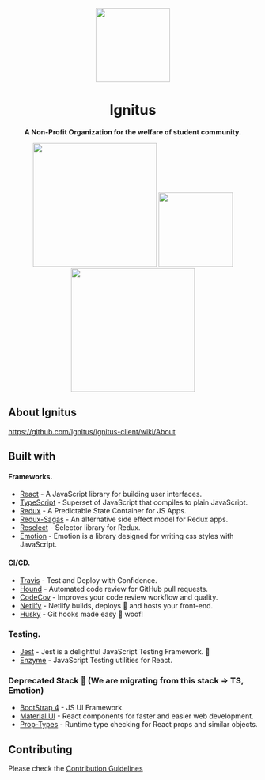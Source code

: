 <div align="center">
    <img src="https://imgur.com/b0y65se.gif" width="150">
    <h1>Ignitus</h1>
    <p>
        <b>A Non-Profit Organization for the welfare of student community.</b>
    </p>
    <img src="https://forthebadge.com/images/badges/powered-by-responsibility.svg" width="250">
    <img src="https://forthebadge.com/images/badges/built-with-love.svg" width="150">
    <img src="https://forthebadge.com/images/badges/made-with-javascript.svg" width="250">

</div>


## About Ignitus
https://github.com/Ignitus/Ignitus-client/wiki/About 

## Built with

#### Frameworks.

- [React](https://reactjs.org/) - A JavaScript library for building user interfaces. 
- [TypeScript](https://www.typescriptlang.org/) - Superset of JavaScript that compiles to plain JavaScript.
- [Redux](https://redux.js.org/) - A Predictable State Container for JS Apps.
- [Redux-Sagas](https://redux-saga.js.org/) - An alternative side effect model for Redux apps.
- [Reselect](https://github.com/reduxjs/reselect) - Selector library for Redux.
- [Emotion](https://emotion.sh/docs/styled) - Emotion is a library designed for writing css styles with JavaScript. 

#### CI/CD.

- [Travis](https://travis-ci.org/) - Test and Deploy with Confidence.
- [Hound](https://github.com/houndci/hound) - Automated code review for GitHub pull requests.
- [CodeCov](https://codecov.io/) - Improves your code review workflow and quality.
- [Netlify](https://www.netlify.com/) - Netlify builds, deploys 🚀 and hosts your front-end.
- [Husky](https://github.com/typicode/husky) - Git hooks made easy 🐶 woof!

### Testing.
- [Jest](https://jestjs.io/) - Jest is a delightful JavaScript Testing Framework. 🔨
- [Enzyme](https://enzymejs.github.io/enzyme/) - JavaScript Testing utilities for React.

### Deprecated Stack 🧨 (We are migrating from this stack => TS, Emotion)
- [BootStrap 4](https://getbootstrap.com/docs/4.0/getting-started/introduction/) - JS UI Framework.
- [Material UI](https://material-ui.com/) - React components for faster and easier web development.
- [Prop-Types](https://www.npmjs.com/package/prop-types) - Runtime type checking for React props and similar objects.

## Contributing
Please check the [Contribution Guidelines](https://github.com/Ignitus/Ignitus-Client-Side-Development/blob/master/.github/CONTRIBUTION/CONTRIBUTION.md)


